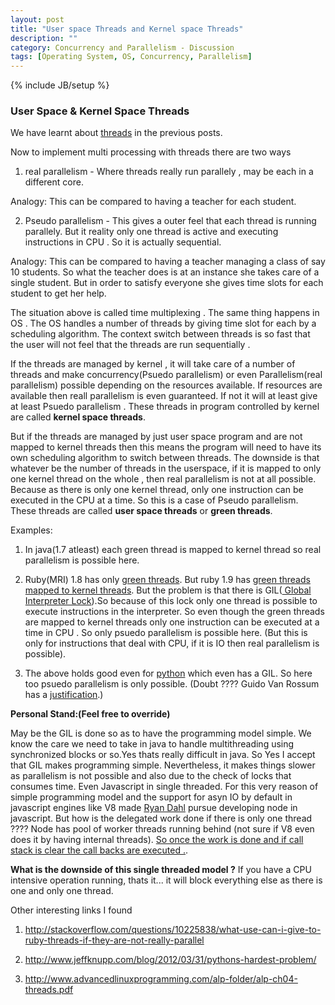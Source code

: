 ```yaml
---
layout: post
title: "User space Threads and Kernel space Threads"
description: ""
category: Concurrency and Parallelism - Discussion
tags: [Operating System, OS, Concurrency, Parallelism]
---
```

{% include JB/setup %}


### User Space & Kernel Space Threads

We have learnt about <a href="http://harishatgithub.github.io/concurrency%20and%20parallelism%20-%20discussion/2015/04/26/concurrency-and-parallelism---disqus/">threads</a> in the previous posts. 

Now to implement multi processing with threads there are two ways

1) real parallelism - Where threads really run parallely , may be each in a different core.

Analogy: This can be compared to having a teacher for each student.

2) Pseudo parallelism - This gives a outer feel that each thread is running parallely. But it reality only one thread is active and executing instructions in CPU . So it is actually sequential.

Analogy: This can be compared to having a teacher managing a class of say 10 students. So what the teacher does is at an instance she takes care of a single student. But in order to satisfy everyone she gives time slots for each student to get her help. 

The situation above is called time multiplexing . The same thing happens in OS . The OS handles a number of threads by giving time slot for each by a scheduling algorithm. The context switch between threads is so fast that the user will not feel that the threads are run sequentially .


If the threads are managed by kernel , it will take care of a number of threads and make concurrency(Psuedo parallelism) or even Parallelism(real parallelism) possible depending on the resources available. If resources are available then reall parallelism is even guaranteed. If not it will at least give at least Psuedo parallelism .
These threads in program controlled by kernel are called **kernel space threads**.

But if the threads are managed by just user space program and are not mapped to kernel threads then this means the program will need to have its own scheduling algorithm to switch between threads. The downside is that whatever be the number of threads in the userspace, if it is mapped to only one kernel thread on the whole , then real parallelism is not at all possible. Because as there is only one kernel thread, only one instruction can be executed in the CPU at a time. So this is a case of Pseudo parallelism. These threads are called **user space threads** or **green threads**. 

Examples:

1) In java(1.7 atleast) each green thread is mapped to kernel thread so real parallelism is possible here.

2) Ruby(MRI) 1.8 has only <a href="https://www.igvita.com/2008/11/13/concurrency-is-a-myth-in-ruby/">green threads</a>. But ruby 1.9 has <a href="http://www.csinaction.com/2014/10/10/multithreading-in-the-mri-ruby-interpreter/">green threads mapped to kernel threads</a>. But the problem is that there is GIL(<a href="http://en.wikipedia.org/wiki/Global_Interpreter_Lock"> Global Interpreter Lock</a>).So because of this lock only one thread is possible to execute instructions in the interpreter. So even though the green threads are mapped to kernel threads only one instruction can be executed at a time in CPU . So only psuedo parallelism is possible here. (But this is only for instructions that deal with CPU, if it is IO then real parallelism is possible).

3) The above holds good even for <a href="http://jessenoller.com/2009/02/01/python-threads-and-the-global-interpreter-lock/">python</a> which even has a GIL. So here too psuedo parallelism is only possible. (Doubt ???? Guido Van Rossum has a <a href="https://mail.python.org/pipermail/python-3000/2007-May/007414.html">justification</a>.)

**Personal Stand:(Feel free to override)**

May be the GIL is done so as to have the programming model simple. We know the care we need to take in java to handle multithreading using synchronized blocks or so.Yes thats really difficult in java. So Yes I accept that GIL makes programming simple. Nevertheless, it makes things slower as parallelism is not possible and also due to the check of locks that consumes time. 
Even Javascript in single threaded. For this very reason of simple programming model and the support for asyn IO by default in javascript engines like V8 made <a href="https://www.youtube.com/watch?v=SAc0vQCC6UQ"> Ryan Dahl</a> pursue developing node in javascript. But how is the delegated work done if there is only one thread ????
Node has pool of worker threads running behind (not sure if V8 even does it by having internal threads). <a href="https://www.youtube.com/watch?v=8aGhZQkoFbQ">So once the work is done and if call stack is clear the call backs are executed .</a>. 

**What is the downside of this single threaded model ?**
If you have a CPU intensive operation running, thats it... it will block everything else as there is one and only one thread.

Other interesting links I found

1) http://stackoverflow.com/questions/10225838/what-use-can-i-give-to-ruby-threads-if-they-are-not-really-parallel

2) http://www.jeffknupp.com/blog/2012/03/31/pythons-hardest-problem/

3) http://www.advancedlinuxprogramming.com/alp-folder/alp-ch04-threads.pdf
